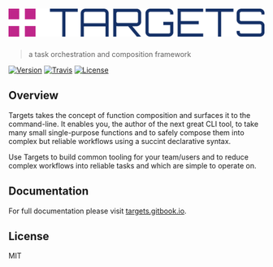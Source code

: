 # [![Targets](targets-logo.png?raw=true "Targets")](https://targets.gitbook.io)

> a task orchestration and composition framework

[![Version](https://img.shields.io/npm/v/targets.svg)]() [![Travis](https://img.shields.io/travis/machellerogden/targets.svg)]() [![License](https://img.shields.io/npm/l/targets.svg)]()

## Overview

Targets takes the concept of function composition and surfaces it to the command-line. It enables you, the author of the next great CLI tool, to take many small single-purpose functions and to safely compose them into complex but reliable workflows using a succint declarative syntax.

Use Targets to build common tooling for your team/users and to reduce complex workflows into reliable tasks and which are simple to operate on.

## Documentation

For full documentation please visit [targets.gitbook.io](https://targets.gitbook.io).

## License

MIT
